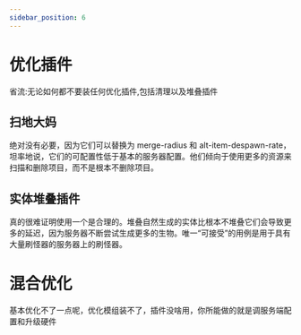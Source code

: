 ```yaml
---
sidebar_position: 6
---
```


# 优化插件

省流:无论如何都不要装任何优化插件,包括清理以及堆叠插件

## 扫地大妈

绝对没有必要，因为它们可以替换为 merge-radius 和 alt-item-despawn-rate，坦率地说，它们的可配置性低于基本的服务器配置。他们倾向于使用更多的资源来扫描和删除项目，而不是根本不删除项目。

## 实体堆叠插件

真的很难证明使用一个是合理的。堆叠自然生成的实体比根本不堆叠它们会导致更多的延迟，因为服务器不断尝试生成更多的生物。唯一“可接受”的用例是用于具有大量刷怪器的服务器上的刷怪器。

# 混合优化

基本优化不了一点呢，优化模组装不了，插件没啥用，你所能做的就是调服务端配置和升级硬件

